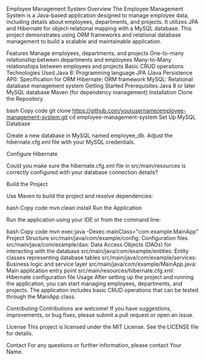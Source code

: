 Employee Management System
Overview
The Employee Management System is a Java-based application designed to manage employee data, including details about employees, departments, and projects. It utilizes JPA and Hibernate for object-relational mapping with a MySQL database. This project demonstrates using ORM frameworks and relational database management to build a scalable and maintainable application.

Features
Manage employees, departments, and projects
One-to-many relationship between departments and employees
Many-to-Many relationships between employees and projects
Basic CRUD operations
Technologies Used
Java 8: Programming language
JPA (Java Persistence API): Specification for ORM
Hibernate: ORM framework
MySQL: Relational database management system
Getting Started
Prerequisites
Java 8 or later
MySQL database
Maven (for dependency management)
Installation
Clone the Repository

bash
Copy code
git clone https://github.com/yourusername/employee-management-system.git
cd employee-management-system
Set Up MySQL Database

Create a new database in MySQL named employee_db. Adjust the hibernate.cfg.xml file with your MySQL credentials.

Configure Hibernate

Could you make sure the hibernate.cfg.xml file in src/main/resources is correctly configured with your database connection details?

Build the Project

Use Maven to build the project and resolve dependencies:

bash
Copy code
mvn clean install
Run the Application

Run the application using your IDE or from the command line:

bash
Copy code
mvn exec:java -Dexec.mainClass="com.example.MainApp"
Project Structure
src/main/java/com/example/config: Configuration files
src/main/java/com/example/dao: Data Access Objects (DAOs) for interacting with the database
src/main/java/com/example/entities: Entity classes representing database tables
src/main/java/com/example/services: Business logic and service layer
src/main/java/com/example/MainApp.java: Main application entry point
src/main/resources/hibernate.cfg.xml: Hibernate configuration file
Usage
After setting up the project and running the application, you can start managing employees, departments, and projects. The application includes basic CRUD operations that can be tested through the MainApp class.

Contributing
Contributions are welcome! If you have suggestions, improvements, or bug fixes, please submit a pull request or open an issue.

License
This project is licensed under the MIT License. See the LICENSE file for details.

Contact 
For any questions or further information, please contact Your Name.
